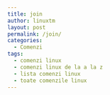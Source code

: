 ```yaml
---
title: join
author: linuxtm
layout: post
permalink: /join/
categories:
  - Comenzi
tags:
  - comenzi linux
  - comenzi linux de la a la z
  - lista comenzi linux
  - toate comenzile linux
---
```

